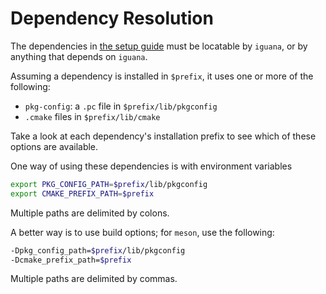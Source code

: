 # Dependency Resolution

The dependencies in [the setup guide](setup.md) must be locatable by `iguana`, or
by anything that depends on `iguana`.

Assuming a dependency is installed in `$prefix`, it uses one or more of the following:
- `pkg-config`: a `.pc` file in `$prefix/lib/pkgconfig`
- `.cmake` files in `$prefix/lib/cmake`

Take a look at each dependency's installation prefix to see which of these options
are available.

One way of using these dependencies is with environment variables
```bash
export PKG_CONFIG_PATH=$prefix/lib/pkgconfig
export CMAKE_PREFIX_PATH=$prefix
```
Multiple paths are delimited by colons.

A better way is to use build options; for `meson`, use the following:
```bash
-Dpkg_config_path=$prefix/lib/pkgconfig
-Dcmake_prefix_path=$prefix
```
Multiple paths are delimited by commas.
